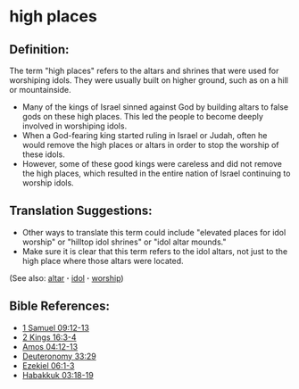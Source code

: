 # high places #

## Definition: ##

The term "high places" refers to the altars and shrines that were used for worshiping idols. They were usually built on higher ground, such as on a hill or mountainside.

* Many of the kings of Israel sinned against God by building altars to false gods on these high places. This led the people to become deeply involved in worshiping idols.
* When a God-fearing king started ruling in Israel or Judah, often he would remove the high places or altars in order to stop the worship of these idols.
* However, some of these good kings were careless and did not remove the high places, which resulted in the entire nation of Israel continuing to worship idols.

## Translation Suggestions: ##

* Other ways to translate this term could include "elevated places for idol worship" or "hilltop idol shrines" or "idol altar mounds."
* Make sure it is clear that this term refers to the idol altars, not just to the high place where those altars were located.

(See also: [altar](../other/altar.md) **·** [idol](../other/idol.md) **·** [worship](../kt/worship.md))

## Bible References: ##

* [1 Samuel 09:12-13](https://door43.org/en/bible/notes/1sa/09/12)
* [2 Kings 16:3-4](https://door43.org/en/bible/notes/2ki/16/03)
* [Amos 04:12-13](https://door43.org/en/bible/notes/amo/04/12)
* [Deuteronomy 33:29](https://door43.org/en/bible/notes/deu/33/29)
* [Ezekiel 06:1-3](https://door43.org/en/bible/notes/ezk/06/01)
* [Habakkuk 03:18-19](https://door43.org/en/bible/notes/hab/03/18)

